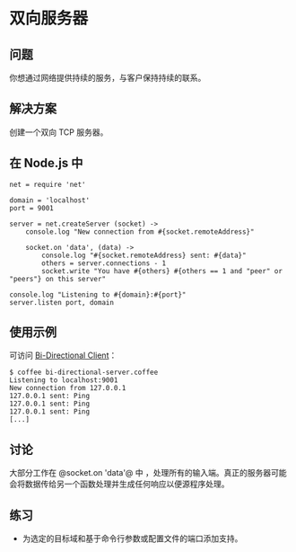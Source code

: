 # 双向服务器

## 问题

你想通过网络提供持续的服务，与客户保持持续的联系。

## 解决方案

创建一个双向 TCP 服务器。

## 在 Node.js 中
```
net = require 'net'

domain = 'localhost'
port = 9001

server = net.createServer (socket) ->
    console.log "New connection from #{socket.remoteAddress}"

    socket.on 'data', (data) ->
        console.log "#{socket.remoteAddress} sent: #{data}"
        others = server.connections - 1
        socket.write "You have #{others} #{others == 1 and "peer" or "peers"} on this server"

console.log "Listening to #{domain}:#{port}"
server.listen port, domain
```

## 使用示例

可访问 [Bi-Directional Client](http://coffeescript-cookbook.github.io/chapters/networking/bi-directional-client)：
```
$ coffee bi-directional-server.coffee
Listening to localhost:9001
New connection from 127.0.0.1
127.0.0.1 sent: Ping
127.0.0.1 sent: Ping
127.0.0.1 sent: Ping
[...]
```

## 讨论

大部分工作在 @socket.on 'data'@ 中 ，处理所有的输入端。真正的服务器可能会将数据传给另一个函数处理并生成任何响应以便源程序处理。

## 练习

- 为选定的目标域和基于命令行参数或配置文件的端口添加支持。
























